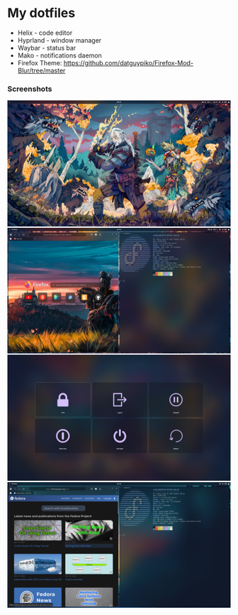 # My dotfiles
- Helix - code editor
- Hyprland - window manager
- Waybar - status bar
- Mako - notifications daemon
- Firefox Theme: https://github.com/datguypiko/Firefox-Mod-Blur/tree/master
  
### Screenshots
![screenshot8](https://github.com/VadimP22/dotfiles/blob/master/screenshot8.png)
![screenshot3](https://github.com/VadimP22/dotfiles/blob/master/screenshot3.png)
![screenshot6](https://github.com/VadimP22/dotfiles/blob/master/screenshot6.png)
![screenshot](https://github.com/VadimP22/dotfiles/blob/master/screenshot.png)
